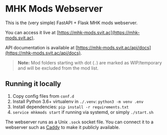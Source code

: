 # MHK Mods Webserver

This is the (very simple) FastAPI + Flask MHK mods webserver.

You can access it live at [https://mhk-mods.svit.ac](https://mhk-mods.svit.ac).

API documentation is available at [https://mhk-mods.svit.ac/api/docs](https://mhk-mods.svit.ac/api/docs).

> **Note:** Mod folders starting with dot (`.`) are marked as WIP/temporary and will be excluded from the mod list.

## Running it locally

1. Copy config files from `conf.d`
2. Install Python 3.6+ virtualenv in `./.venv`: `python3 -m venv .env`
3. Install dependencies: `pip install -r requirements.txt`
4. `service mhkmods start` if running via systemd, or simply `./start.sh`

The webserver runs as a Unix `.sock` socket file. You can connect it to a webserver such as [Caddy](https://caddyserver.com) to make it publicly available.
